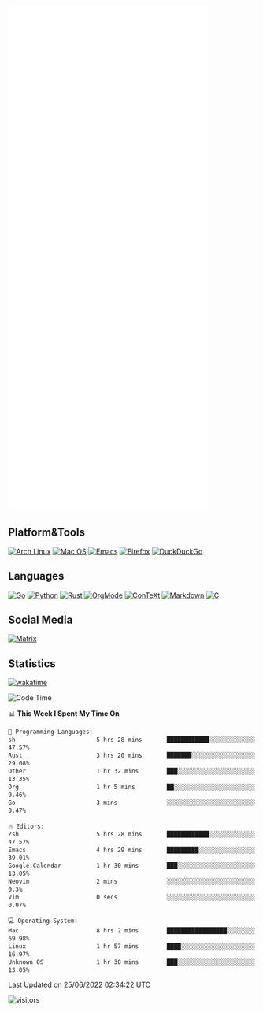 ![Metrics](https://github.com/SteamedFish/SteamedFish/blob/master/github-metrics.svg)

## Platform&Tools

[![Arch Linux](https://img.shields.io/badge/ArchLinux-1793D1?logo=arch-linux&logoColor=fff&style=flat-square)](https://archlinux.org/)
[![Mac OS](https://img.shields.io/badge/MacOS-000000?style=flat-square&logo=macos&logoColor=F0F0F0)](https://www.apple.com/macos/)
[![Emacs](https://img.shields.io/badge/Emacs-%237F5AB6.svg?&style=flat-square&logo=gnu-emacs&logoColor=white)](https://www.gnu.org/software/emacs/)
[![Firefox](https://img.shields.io/badge/Firefox-FF7139?style=flat-square&logo=Firefox-Browser&logoColor=white)](https://firefox.com/)
[![DuckDuckGo](https://img.shields.io/badge/DuckDuckGo-DE5833?style=flat-square&logo=DuckDuckGo&logoColor=white)](https://duckduckgo.com/)

## Languages

[![Go](https://img.shields.io/badge/Golang-%2300ADD8.svg?style=flat-square&logo=go&logoColor=white)](https://golang.org/)
[![Python](https://img.shields.io/badge/Python-3670A0?style=flat-square&logo=python&logoColor=ffdd54)](https://www.python.org/)
[![Rust](https://img.shields.io/badge/Rust-%23000000.svg?style=flat-square&logo=rust&logoColor=white)](https://www.rust-lang.org/)
[![OrgMode](https://img.shields.io/badge/OrgMode-%23000000.svg?style=flat-square&logo=org&logoColor=white)](https://orgmode.org/)
[![ConTeXt](https://img.shields.io/badge/ConTeXt-%23008080.svg?style=flat-square&logo=latex&logoColor=white)](https://contextgarden.net/)
[![Markdown](https://img.shields.io/badge/MarkDown-%23000000.svg?style=flat-square&logo=markdown&logoColor=white)](https://daringfireball.net/projects/markdown/)
[![C](https://img.shields.io/badge/C-%2300599C.svg?style=flat-square&logo=c&logoColor=white)](https://www.iso.org/standard/74528.html)

## Social Media

[![Matrix](https://img.shields.io/badge/SteamedFish-2CA5E0?style=social&logo=matrix&logoColor=black)](https://matrix.to/#/@i:steamedfish.org)

## Statistics
[![wakatime](https://wakatime.com/badge/user/168280d6-fcf2-4b4f-ad3a-dc4612f35b38.svg)](https://wakatime.com/@168280d6-fcf2-4b4f-ad3a-dc4612f35b38)

<!--START_SECTION:waka-->
![Code Time](http://img.shields.io/badge/Code%20Time-1%2C886%20hrs%2015%20mins-blue)

📊 **This Week I Spent My Time On** 

```text
💬 Programming Languages: 
sh                       5 hrs 28 mins       ████████████░░░░░░░░░░░░░   47.57% 
Rust                     3 hrs 20 mins       ███████░░░░░░░░░░░░░░░░░░   29.08% 
Other                    1 hr 32 mins        ███░░░░░░░░░░░░░░░░░░░░░░   13.35% 
Org                      1 hr 5 mins         ██░░░░░░░░░░░░░░░░░░░░░░░   9.46% 
Go                       3 mins              ░░░░░░░░░░░░░░░░░░░░░░░░░   0.47%

🔥 Editors: 
Zsh                      5 hrs 28 mins       ████████████░░░░░░░░░░░░░   47.57% 
Emacs                    4 hrs 29 mins       █████████░░░░░░░░░░░░░░░░   39.01% 
Google Calendar          1 hr 30 mins        ███░░░░░░░░░░░░░░░░░░░░░░   13.05% 
Neovim                   2 mins              ░░░░░░░░░░░░░░░░░░░░░░░░░   0.3% 
Vim                      0 secs              ░░░░░░░░░░░░░░░░░░░░░░░░░   0.07%

💻 Operating System: 
Mac                      8 hrs 2 mins        █████████████████░░░░░░░░   69.98% 
Linux                    1 hr 57 mins        ████░░░░░░░░░░░░░░░░░░░░░   16.97% 
Unknown OS               1 hr 30 mins        ███░░░░░░░░░░░░░░░░░░░░░░   13.05%

```


 Last Updated on 25/06/2022 02:34:22 UTC
<!--END_SECTION:waka-->

![visitors](https://visitor-badge.laobi.icu/badge?page_id=SteamedFish.SteamedFish)
